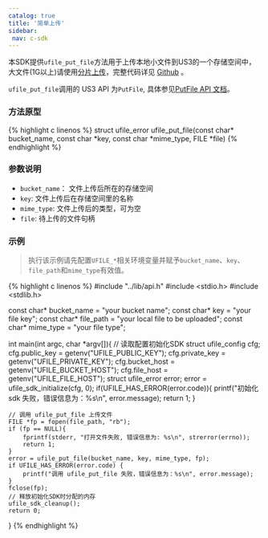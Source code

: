 ```yaml
---
catalog: true 
title: '简单上传'
sidebar:
 nav: c-sdk
---
```


本SDK提供`ufile_put_file`方法用于上传本地小文件到US3的一个存储空间中，大文件(1G以上)请使用[分片上传](https://ucloud-us3.github.io/c-sdk/%E5%88%86%E7%89%87%E4%B8%8A%E4%BC%A0.html)，完整代码详见 [Github](https://github.com/ufilesdk-dev/ufile-csdk/blob/master/lib/ufile_put.c) 。

`ufile_put_file`调用的 US3 API 为`PutFile`, 具体参见[PutFile API 文档](https://docs.ucloud.cn/api/ufile-api/put_file)。

### 方法原型

{% highlight c linenos %}
struct ufile_error ufile_put_file(const char* bucket_name, const char *key, const char *mime_type, FILE *file)
{% endhighlight %}

### 参数说明

- `bucket_name`： 文件上传后所在的存储空间
- `key`: 文件上传后在存储空间里的名称
- `mime_type`: 文件上传后的类型，可为空
- `file`: 待上传的文件句柄

### 示例

> 执行该示例请先配置`UFILE_*`相关环境变量并赋予`bucket_name`、`key`、`file_path`和`mime_type`有效值。

<div class="copyable" markdown="1">

{% highlight c linenos %}
#include "../lib/api.h"
#include <stdio.h>
#include <stdlib.h>

const char* bucket_name = "your bucket name";
const char* key = "your file key";
const char* file_path = "your local file to be uploaded";
const char* mime_type = "your file type";

int main(int argc, char *argv[]){
    // 读取配置初始化SDK
    struct ufile_config cfg;
    cfg.public_key = getenv("UFILE_PUBLIC_KEY");
    cfg.private_key = getenv("UFILE_PRIVATE_KEY");
    cfg.bucket_host = getenv("UFILE_BUCKET_HOST");
    cfg.file_host = getenv("UFILE_FILE_HOST");
    struct ufile_error error;
    error = ufile_sdk_initialize(cfg, 0);
    if(UFILE_HAS_ERROR(error.code)){
        printf("初始化 sdk 失败，错误信息为：%s\n", error.message);
        return 1;
    }

    // 调用 ufile_put_file 上传文件
    FILE *fp = fopen(file_path, "rb");
    if (fp == NULL){
        fprintf(stderr, "打开文件失败, 错误信息为: %s\n", strerror(errno));
        return 1;
    }
    error = ufile_put_file(bucket_name, key, mime_type, fp);
    if UFILE_HAS_ERROR(error.code) {
        printf("调用 ufile_put_file 失败，错误信息为：%s\n", error.message);
    }
    fclose(fp);
	// 释放初始化SDK时分配的内存
    ufile_sdk_cleanup();
    return 0;
}
{% endhighlight %}
</div>
